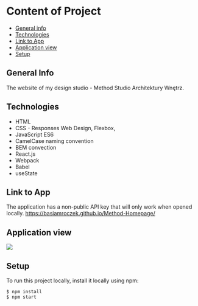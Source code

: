 # Content of Project
* [General info](#general-info)
* [Technologies](#technologies)
* [Link to App](#link)
* [Application view](#application-view)
* [Setup](#setup)


## General Info
The website of my design studio - Method Studio Architektury Wnętrz.

## Technologies
<ul>
<li>HTML</li>
<li>CSS - Responses Web Design, Flexbox,</li>
<li>JavaScript ES6</li>
<li>CamelCase naming convention</li>
<li>BEM convection</li>
<li>React.js</li>
<li>Webpack</li>
<li>Babel</li>
<li>useState</li>
</ul>

## Link to App
The application has a non-public API key that will only work when opened locally.
https://basiamroczek.github.io/Method-Homepage/

## Application view
<img src="https://i.postimg.cc/MHyKMjPm/Widok-aplikacji-ekran.jpg"></img>

## Setup
To run this project locally, install it locally using npm:

```
$ npm install
$ npm start
```
